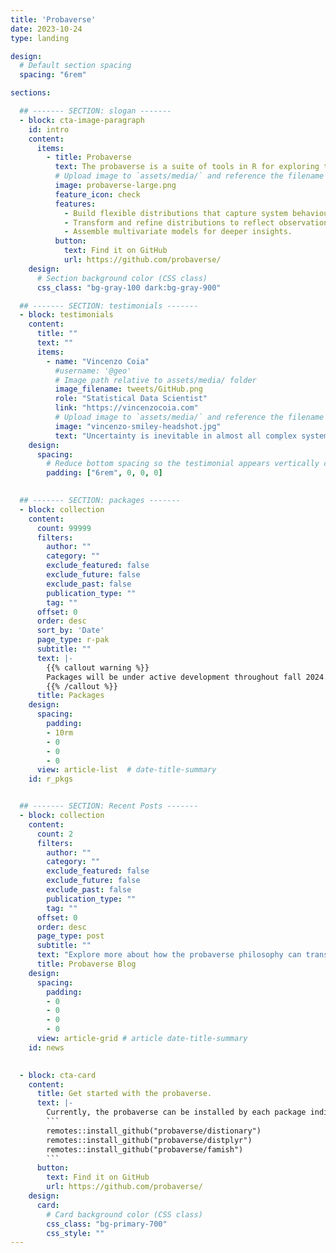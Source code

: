 ```yaml
---
title: 'Probaverse'
date: 2023-10-24
type: landing

design:
  # Default section spacing
  spacing: "6rem"

sections:

  ## ------- SECTION: slogan -------
  - block: cta-image-paragraph
    id: intro
    content:
      items:
        - title: Probaverse
          text: The probaverse is a suite of tools in R for exploring the full space of possible outcomes in an analysis. It elevates probability distributions as tangible objects that realistically represent your system.
          # Upload image to `assets/media/` and reference the filename here
          image: probaverse-large.png
          feature_icon: check
          features:
            - Build flexible distributions that capture system behaviour.
            - Transform and refine distributions to reflect observations.
            - Assemble multivariate models for deeper insights.
          button:
            text: Find it on GitHub
            url: https://github.com/probaverse/
    design:
      # Section background color (CSS class)
      css_class: "bg-gray-100 dark:bg-gray-900"

  ## ------- SECTION: testimonials -------
  - block: testimonials
    content:
      title: ""
      text: ""
      items:
        - name: "Vincenzo Coia"
          #username: '@geo'
          # Image path relative to assets/media/ folder
          image_filename: tweets/GitHub.png
          role: "Statistical Data Scientist"
          link: "https://vincenzocoia.com"
          # Upload image to `assets/media/` and reference the filename here
          image: "vincenzo-smiley-headshot.jpg"
          text: "Uncertainty is inevitable in almost all complex systems, from financial markets to environmental systems to the human body. The probaverse offers a way to accept uncertainty, model it, and use those insights to make smarter, more informed decisions."
    design:
      spacing:
        # Reduce bottom spacing so the testimonial appears vertically centered between sections
        padding: ["6rem", 0, 0, 0]
  

  ## ------- SECTION: packages -------
  - block: collection
    content:
      count: 99999
      filters:
        author: ""
        category: ""
        exclude_featured: false
        exclude_future: false
        exclude_past: false
        publication_type: ""
        tag: ""
      offset: 0
      order: desc
      sort_by: 'Date'
      page_type: r-pak
      subtitle: ""
      text: |-
        {{% callout warning %}}
        Packages will be under active development throughout fall 2024. In some cases, prototypes are available for installation through github.
        {{% /callout %}}
      title: Packages
    design:
      spacing:
        padding:
        - 10rm
        - 0
        - 0
        - 0
      view: article-list  # date-title-summary
    id: r_pkgs


  ## ------- SECTION: Recent Posts -------
  - block: collection
    content:
      count: 2
      filters:
        author: ""
        category: ""
        exclude_featured: false
        exclude_future: false
        exclude_past: false
        publication_type: ""
        tag: ""
      offset: 0
      order: desc
      page_type: post
      subtitle: ""
      text: "Explore more about how the probaverse philosophy can transform the way you think about data analysis."
      title: Probaverse Blog
    design:
      spacing:
        padding:
        - 0
        - 0
        - 0
        - 0
      view: article-grid # article date-title-summary
    id: news

  
  - block: cta-card
    content:
      title: Get started with the probaverse.
      text: |-
        Currently, the probaverse can be installed by each package individually, although only three packages are available as prototypes:
        ```
        remotes::install_github("probaverse/distionary")
        remotes::install_github("probaverse/distplyr")
        remotes::install_github("probaverse/famish")
        ```
      button:
        text: Find it on GitHub
        url: https://github.com/probaverse/
    design:
      card:
        # Card background color (CSS class)
        css_class: "bg-primary-700"
        css_style: ""
---
```

